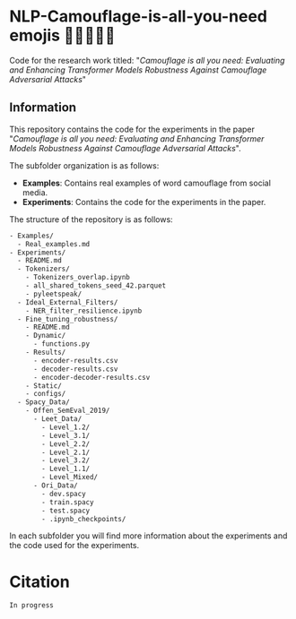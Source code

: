 # NLP-Camouflage-is-all-you-need emojis 🦎🤖🕵️‍♂️📝
Code for the research work titled: "_Camouflage is all you need: Evaluating and Enhancing Transformer Models Robustness Against Camouflage Adversarial Attacks_"

## Information

This repository contains the code for the experiments in the paper "_Camouflage is all you need: Evaluating and Enhancing Transformer Models Robustness Against Camouflage Adversarial Attacks_". 

The subfolder organization is as follows:

- **Examples**: Contains real examples of word camouflage from social media.
- **Experiments**: Contains the code for the experiments in the paper.

The structure of the repository is as follows:

```bash
- Examples/
  - Real_examples.md
- Experiments/
  - README.md
  - Tokenizers/
    - Tokenizers_overlap.ipynb
    - all_shared_tokens_seed_42.parquet
    - pyleetspeak/
  - Ideal_External_Filters/
    - NER_filter_resilience.ipynb
  - Fine_tuning_robustness/
    - README.md
    - Dynamic/
      - functions.py
    - Results/
      - encoder-results.csv
      - decoder-results.csv
      - encoder-decoder-results.csv
    - Static/
    - configs/
  - Spacy_Data/
    - Offen_SemEval_2019/
      - Leet_Data/
        - Level_1.2/
        - Level_3.1/
        - Level_2.2/
        - Level_2.1/
        - Level_3.2/
        - Level_1.1/
        - Level_Mixed/
      - Ori_Data/
        - dev.spacy
        - train.spacy
        - test.spacy
        - .ipynb_checkpoints/
```


In each subfolder you will find more information about the experiments and the code used for the experiments.


# Citation

```In progress```
